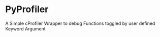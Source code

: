 # PyProfiler
A Simple cProfiler Wrapper to debug Functions toggled by user defined Keyword Argument
